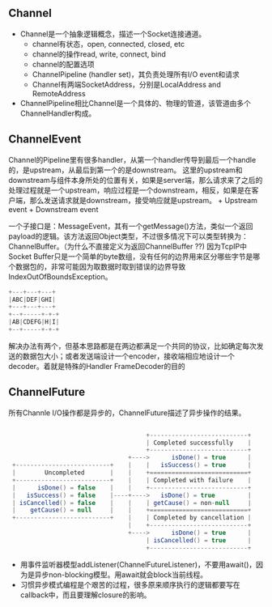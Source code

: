 ## Channel
* Channel是一个抽象逻辑概念，描述一个Socket连接通道。
    + channel有状态，open, connected, closed, etc
    + channel的操作read, write, connect, bind
    + channel的配置选项
    + ChannelPipeline (handler set)，其负责处理所有I/O event和请求
    + Channel有两端SocketAddress，分别是LocalAddress and RemoteAddress
* ChannelPipeline相比Channel是一个具体的、物理的管道，该管道由多个ChannelHandler构成。

## ChannelEvent
Channel的Pipeline里有很多handler，从第一个handler传导到最后一个handle的，是upstream，从最后到第一个的是downstream。
这里的upstream和downstream与组件本身所处的位置有关，如果是server端，那么请求来了之后的处理过程就是一个upstream，响应过程是一个downstream，相反，如果是在客户端，那么发送请求就是downstream，接受响应就是upstream。
    + Upstream event
    + Downstream event

一个子接口是：MessageEvent，其有一个getMessage()方法，类似一个返回payload的逻辑。该方法返回Object类型，不过很多情况下可以类型转换为：ChannelBuffer。（为什么不直接定义为返回ChannelBuffer ??)
因为TcpIP中Socket Buffer只是一个简单的byte数组，没有任何的边界用来区分哪些字节是哪个数据包的，非常可能因为取数据时取到错误的边界导致IndexOutOfBoundsException。
```java
+---+---+---+
|ABC|DEF|GHI|
+---+---+---+
+--+-----+-+-+
|AB|CDEFG|H|I|
+--+-----+-+-+
```

解决办法有两个，但基本思路都是在两边都满足一个共同的协议，比如确定每次发送的数据包大小；或者发送端设计一个encoder，接收端相应地设计一个decoder。着就是特殊的Handler FrameDecoder的目的

## ChannelFuture
所有Channle I/O操作都是异步的，ChannelFuture描述了异步操作的结果。
```java

                                      +---------------------------+
                                      | Completed successfully    |
                                      +---------------------------+
                                 +---->      isDone() = true      |
 +--------------------------+    |    |   isSuccess() = true      |
 |        Uncompleted       |    |    +===========================+
 +--------------------------+    |    | Completed with failure    |
 |      isDone() = false    |    |    +---------------------------+
 |   isSuccess() = false    |----+---->   isDone() = true         |
 | isCancelled() = false    |    |    | getCause() = non-null     |
 |    getCause() = null     |    |    +===========================+
 +--------------------------+    |    | Completed by cancellation |
                                 |    +---------------------------+
                                 +---->      isDone() = true      |
                                      | isCancelled() = true      |
                                      +---------------------------+
```
* 用事件监听器模型addListener(ChannelFutureListener)，不要用await()，因为是异步non-blocking模型。用await就会block当前线程。
* 习惯异步模式编程是个艰苦的过程，很多原来顺序执行的逻辑都要写在callback中，而且要理解closure的影响。

